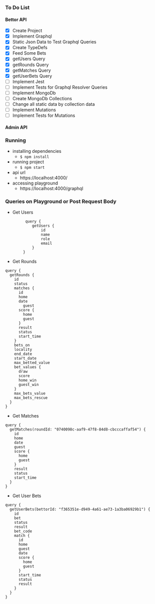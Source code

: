 ### To Do List

#### Bettor API

- [x] Create Project
- [x] Implement Graphql
- [x] Static Json Data to Test Graphql Queries
- [x] Create TypeDefs
- [x] Feed Some Bets
- [x] getUsers Query
- [x] getRounds Query
- [x] getMatches Query
- [x] getUserBets Query
- [ ] Implement Jest
- [ ] Implement Tests for Graphql Resolver Queries
- [ ] Implement MongoDb
- [ ] Create MongoDb Collections
- [ ] Change all static data by collection data
- [ ] Implement Mutations
- [ ] Implement Tests for Mutations

#### Admin API

### Running

- installing dependencies
  - `$ npm install`
- running project
  - `$ npm start`
- api url
  - https://localhost:4000/
- accessing playground
  - https://localhost:4000/graphql

### Queries on Playground or Post Request Body

- Get Users

```
         query {
            getUsers {
                id
                name
                role
                email
            }
        }
```

- Get Rounds

```
query {
  getRounds {
    id
    status
    matches {
      id
      home
      date
    	guest
      score {
        home
        guest
      }
      result
      status
      start_time
    }
    bets_on
    locality
    end_date
    start_date
    max_betted_value
    bet_values {
      draw
      score
      home_win
      guest_win
    }
    max_bets_value
    max_bets_rescue
  }
}

```

- Get Matches

```
query {
  getMatches(roundId: "0740098c-aaf9-47f8-84d8-cbcccaffaf54") {
    id
    home
    date
    guest
    score {
      home
      guest
    }
    result
    status
    start_time
  }
}
```

- Get User Bets

```
query {
  getUserBets(bettorId: "f365351e-d949-4a61-ae73-1a3ba06929b1") {
  	id
    bet
    status
    result
    bet_code
    match {
      id
      home
      guest
      date
      score {
        home
        guest
      }
      start_time
      status
      result
    }
  }
}
```
